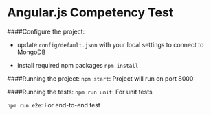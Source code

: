 # Angular.js Competency Test####Configure the project:
* update `config/default.json` with your local settings to connect to MongoDB

* install required npm packages `npm install`

####Running the project:
`npm start`: Project will run on port 8000

####Running the tests:
`npm run unit`: For unit tests

`npm run e2e`: For end-to-end test

